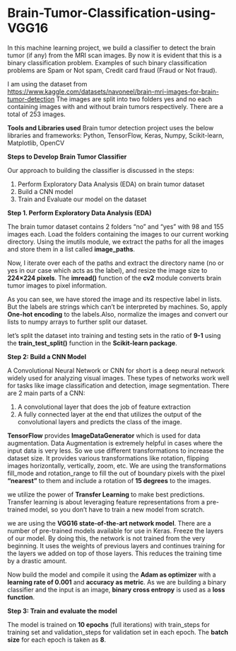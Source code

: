 # Brain-Tumor-Classification-using-VGG16
In this machine learning project, we build a classifier to detect the brain tumor (if any) from the MRI scan images. By now it is evident that this is a binary classification problem. Examples of such binary classification problems are Spam or Not spam, Credit card fraud (Fraud or Not fraud).

I am using the dataset from https://www.kaggle.com/datasets/navoneel/brain-mri-images-for-brain-tumor-detection
The images are split into two folders yes and no each containing images with and without brain tumors respectively. There are a total of 253 images.

**Tools and Libraries used**
Brain tumor detection project uses the below libraries and frameworks:
Python, TensorFlow, Keras, Numpy, Scikit-learn, Matplotlib, OpenCV

**Steps to Develop Brain Tumor Classifier**

Our approach to building the classifier is discussed in the steps:

1. Perform Exploratory Data Analysis (EDA) on brain tumor dataset
2. Build a CNN model
3. Train and Evaluate our model on the dataset

**Step 1. Perform Exploratory Data Analysis (EDA)**

The brain tumor dataset contains 2 folders “no” and “yes” with 98 and 155 images each. Load the folders containing the images to our current working directory. Using the imutils module, we extract the paths for all the images and store them in a list called **image_paths**.

Now, I iterate over each of the paths and extract the directory name (no or yes in our case which acts as the label), and resize the image size to **224×224 pixels**. The **imread()** function of the **cv2** module converts brain tumor images to pixel information.

As you can see, we have stored the image and its respective label in lists. But the labels are strings which can’t be interpreted by machines. So, apply **One-hot encoding** to the labels.Also, normalize the images and convert our lists to numpy arrays to further split our dataset.

let’s split the dataset into training and testing sets in the ratio of **9-1** using the **train_test_split()** function in the **Scikit-learn package**.

**Step 2: Build a CNN Model**

A Convolutional Neural Network or CNN for short is a deep neural network widely used for analyzing visual images. These types of networks work well for tasks like image classification and detection, image segmentation. There are 2 main parts of a CNN:

1. A convolutional layer that does the job of feature extraction
2. A fully connected layer at the end that utilizes the output of the convolutional layers and predicts the class of the image.

**TensorFlow** provides **ImageDataGenerator** which is used for data augmentation. Data Augmentation is extremely helpful in cases where the input data is very less. So we use different transformations to increase the dataset size. It provides various transformations like rotation, flipping images horizontally, vertically, zoom, etc.
We are using the transformations fill_mode and rotation_range to fill the out of boundary pixels with the pixel **“nearest”** to them and include a rotation of **15 degrees** to the images.

we utilize the power of **Transfer Learning** to make best predictions. Transfer learning is about leveraging feature representations from a pre-trained model, so you don’t have to train a new model from scratch.

we are using the **VGG16 state-of-the-art network model**. There are a number of pre-trained models available for use in Keras. Freeze the layers of our model. By doing this, the network is not trained from the very beginning. It uses the weights of previous layers and continues training for the layers we added on top of those layers. This reduces the training time by a drastic amount.

Now build the model and compile it using the **Adam as optimizer** with a **learning rate of 0.001** and **accuracy as metric**. As we are building a binary classifier and the input is an image, **binary cross entropy** is used as a **loss function**.

**Step 3: Train and evaluate the model**

The model is trained on **10 epochs** (full iterations) with train_steps for training set and validation_steps for validation set in each epoch. The **batch size** for each epoch is taken as **8**.






